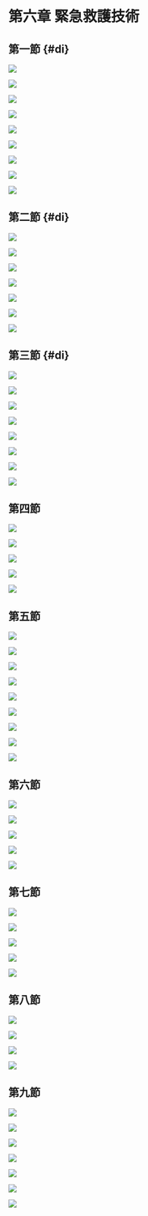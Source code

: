 # 第六章 緊急救護技術

## 第一節 {#di}

![](.gitbook/assets/75.jpg)

![](.gitbook/assets/76.jpg)

![](.gitbook/assets/77.jpg)

![](.gitbook/assets/78.jpg)

![](.gitbook/assets/79.jpg)

![](.gitbook/assets/80.jpg)

![](.gitbook/assets/81.jpg)

![](.gitbook/assets/82.jpg)

![](.gitbook/assets/83.jpg)

## 第二節 {#di}

![](.gitbook/assets/84.jpg)

![](.gitbook/assets/85.jpg)

![](.gitbook/assets/86.jpg)

![](.gitbook/assets/87.jpg)

![](.gitbook/assets/88.jpg)

![](.gitbook/assets/89.jpg)

![](.gitbook/assets/90.jpg)

## 第三節 {#di}

![](.gitbook/assets/91.jpg)

![](.gitbook/assets/92.jpg)

![](.gitbook/assets/93.jpg)

![](.gitbook/assets/94.jpg)

![](.gitbook/assets/95.jpg)

![](.gitbook/assets/96.jpg)

![](.gitbook/assets/97.jpg)

![](.gitbook/assets/98.jpg)

## 第四節

![](.gitbook/assets/99.jpg)

![](.gitbook/assets/100.jpg)

![](.gitbook/assets/101.jpg)

![](.gitbook/assets/102.jpg)

![](.gitbook/assets/103.jpg)

## 第五節

![](.gitbook/assets/104.jpg)

![](.gitbook/assets/105.jpg)

![](.gitbook/assets/106.jpg)

![](.gitbook/assets/107.jpg)

![](.gitbook/assets/108.jpg)

![](.gitbook/assets/109.jpg)

![](.gitbook/assets/110.jpg)

![](.gitbook/assets/111.jpg)

![](.gitbook/assets/112.jpg)

## 第六節

![](.gitbook/assets/113.jpg)

![](.gitbook/assets/114.jpg)

![](.gitbook/assets/115.jpg)

![](.gitbook/assets/116.jpg)

![](.gitbook/assets/117.jpg)

## 第七節

![](.gitbook/assets/118.jpg)

![](.gitbook/assets/119.jpg)

![](.gitbook/assets/120.jpg)

![](.gitbook/assets/121.jpg)

![](.gitbook/assets/122.jpg)

## 第八節

![](.gitbook/assets/123.jpg)

![](.gitbook/assets/124.jpg)

![](.gitbook/assets/125.jpg)

![](.gitbook/assets/126.jpg)

## 第九節

![](.gitbook/assets/127.jpg)

![](.gitbook/assets/128.jpg)

![](.gitbook/assets/129.jpg)

![](.gitbook/assets/130.jpg)

![](.gitbook/assets/131.jpg)

![](.gitbook/assets/132.jpg)

![](.gitbook/assets/133.jpg)



